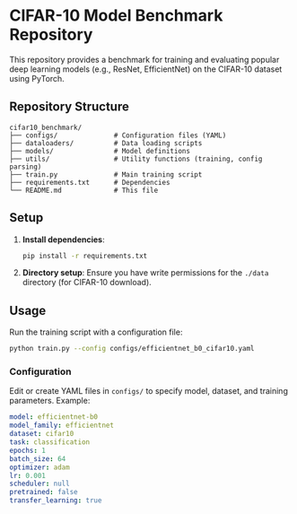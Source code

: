 # CIFAR-10 Model Benchmark Repository

This repository provides a benchmark for training and evaluating popular deep learning models (e.g., ResNet, EfficientNet) on the CIFAR-10 dataset using PyTorch.

## Repository Structure
```
cifar10_benchmark/
├── configs/              # Configuration files (YAML)
├── dataloaders/          # Data loading scripts
├── models/               # Model definitions
├── utils/                # Utility functions (training, config parsing)
├── train.py              # Main training script
├── requirements.txt      # Dependencies
└── README.md             # This file
```

## Setup
1. **Install dependencies**:
   ```bash
   pip install -r requirements.txt
   ```

2. **Directory setup**:
   Ensure you have write permissions for the `./data` directory (for CIFAR-10 download).

## Usage
Run the training script with a configuration file:
```bash
python train.py --config configs/efficientnet_b0_cifar10.yaml
```

### Configuration
Edit or create YAML files in `configs/` to specify model, dataset, and training parameters. Example:
```yaml
model: efficientnet-b0
model_family: efficientnet
dataset: cifar10
task: classification
epochs: 1
batch_size: 64
optimizer: adam
lr: 0.001
scheduler: null
pretrained: false
transfer_learning: true
```